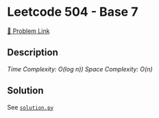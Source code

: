 # Leetcode 504 - Base 7

[🔗 Problem Link](https://leetcode.com/problems/base-7/)

## Description

*Time Complexity: O(log n))
Space Complexity: O(n)*

## Solution

See [`solution.py`](solution.py)
